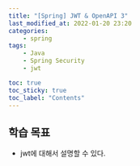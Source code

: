 ```yaml
---
title: "[Spring] JWT & OpenAPI 3"
last_modified_at: 2022-01-20 23:20
categories:
    - spring
tags:
    - Java
    - Spring Security
    - jwt

toc: true
toc_sticky: true
toc_label: "Contents"
---
```


## 학습 목표
* jwt에 대해서 설명할 수 있다.
